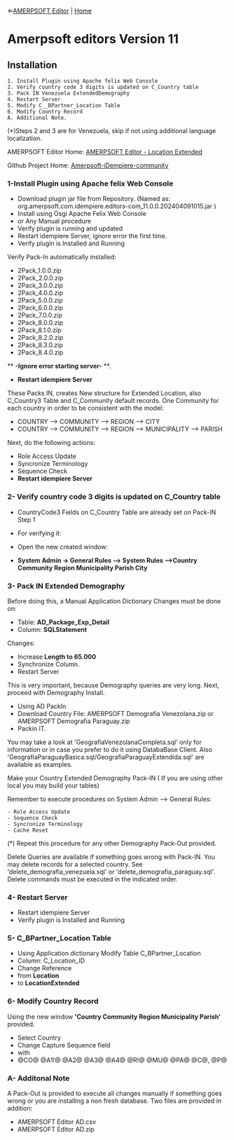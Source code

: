 &lArr;[AMERPSOFT Editor](../README.md) | [Home](../README.md)
# <b>Amerpsoft editors Version 11 </b>

## <b>Installation </b>

    1. Install Plugin using Apache felix Web Console
    2. Verify country code 3 digits is updated on C_Country table
    3. Pack IN Venezuela ExtendedDemography
    4. Restart Server
    5. Modify C__BPartner_Location Table
    6. Modify Country Record
    A. Additional Note.

(*)Steps 2 and 3 are for Venezuela, skip if not using additional language localization.

AMERPSOFT Editor Home: [AMERPSOFT Editor - Location Extended](https://github.com/luisamesty/Amerpsoft-iDempiere-community/blob/master/org.amerpsoft.com.idempiere.editors-com/README.md)

Github Project Home: [Amerpsoft-iDempiere-community](https://github.com/luisamesty/Amerpsoft-iDempiere-community/blob/master/README.md)

### <b>1-Install Plugin using Apache felix Web Console</b>
- Download plugin jar file from Repository. (Named as: org.amerpsoft.com.idempiere.editors-com_11.0.0.202404091015.jar )
- Install using Osgi Apache Felix Web Console
- or Any Manual procedure
- Verify plugin is running and updated
- Restart idempiere Server, ignore error the first time.
- Verify plugin is Installed and Running

Verify Pack-In automatically installed:
- 2Pack_1.0.0.zip
- 2Pack_2.0.0.zip
- 2Pack_3.0.0.zip
- 2Pack_4.0.0.zip
- 2Pack_5.0.0.zip
- 2Pack_6.0.0.zip
- 2Pack_7.0.0.zip
- 2Pack_8.0.0.zip
- 2Pack_8.1.0.zip
- 2Pack_8.2.0.zip
- 2Pack_8.3.0.zip
- 2Pack_8.4.0.zip

** **-Ignore error starting server-**  **.
- <b>Restart idempiere Server</b>

These Packs IN, creates New structure for Extended Location, also C_Country3 Table and C_Community default records. One Community for each country in order to be consistent with the model:

- COUNTRY --> COMMUNITY --> REGION --> CITY  
- COUNTRY --> COMMUNITY --> REGION --> MUNICIPALITY --> PARISH
								 
Next, do the following actions:
- Role Access Update
- Syncronize Terminology
- Sequence Check
- <b>Restart idempiere Server</b>
	
### <b>2- Verify country code 3 digits is updated on C_Country table</b>
- CountryCode3 Fields on C_Country Table are already set on Pack-IN Step 1
- For verifying it: 
- Open the new created window:

- <b>System Admin -> General Rules --> System Rules -->Country Community Region Municipality Parish City</b>
    
### <b>3- Pack IN Extended Demography</b>

Before doing this, a Manual Application Dictionary Changes must be done on:
- Table: <b>AD_Package_Exp_Detail</b>
- Column: <b>SQLStatement</b>

Changes:

- Increase <b>Length to 65.000</b>
- Synchronize Column.
- Restart Server

This is very important, because Demography queries are very long. Next, proceed with Demography Install.

- Using AD PackIn
- Download Country File:  AMERPSOFT Demografia Venezolana.zip or AMERPSOFT Demografia Paraguay.zip 
- Packin IT.

You may take a look at 'GeografiaVenezolanaCompleta.sql' only for information or in case you prefer to do it using DatabaBase Client.
Also 'GeografiaParaguayBasica.sql/GeografiaParaguayExtendida.sql' are available as examples.

Make your Country Extended Demography Pack-IN
( If you are using other local you may build your tables)

Remember to execute procedures on System Admin --> General Rules: 

    - Role Access Update
    - Sequence Check 
    - Syncronize Terminology
    - Cache Reset

(*) Repeat this procedure for any other Demography Pack-Out provided.

Delete Queries are available if something goes wrong with Pack-IN. You may delete records for a selected country.
See 'delete_demografia_venezuela.sql' or 'delete_demografia_paraguay.sql'. Delete commands must be executed in the indicated order.
 
### <b>4- Restart Server</b>
- Restart idempiere Server 
- Verify plugin is Installed and Running

### <b>5- C_BPartner_Location Table</b>
- Using Application dictionary Modify Table C_BPartner_Location
- Column: C_Location_ID
- Change Reference 
- from <b>Location</b> 
- to <b>LocationExtended</b>

### <b>6- Modify Country Record</b>

Using the new window <b>'Country Community Region Municipality Parish'</b> provided.

- Select Country
- Change Capture Sequence field
-    with
- @CO@ @A1!@ @A2@ @A3@ @A4@  @R!@ @MU@ @PA@ @C@, @P@ 


### <b>A- Additonal Note</b>

A Pack-Out is provided to execute all changes manually if something goes wrong or you are installing a non fresh database.
Two files are provided in addition:
- AMERPSOFT Editor AD.csv
- AMERPSOFT Editor AD.zip
